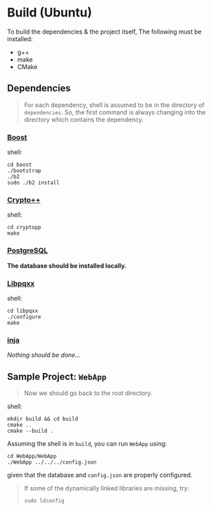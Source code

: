 # Build (Ubuntu)

To build the dependencies & the project itself, The following must be installed:
- g++
- make
- CMake


## Dependencies

> For each dependency, shell is assumed to be in the directory of `dependencies`. So, the first command is always changing into the directory which contains the dependency.


### [Boost](https://www.boost.org/)
shell:
```
cd boost
./bootstrap
./b2
sudo ./b2 install
```


### [Crypto++](https://cryptopp.com/)
shell:

```
cd cryptopp
make
```


### [PostgreSQL](https://www.postgresql.org/)
**The database should be installed locally.**


### [Libpqxx](https://github.com/jtv/libpqxx)
shell:
```
cd libpqxx
./configure
make
```


### [inja](https://github.com/pantor/inja)

*Nothing should be done...*


## Sample Project: `WebApp`

> Now we should go back to the root directory.

shell:
```
mkdir build && cd build
cmake ..
cmake --build .
```

Assuming the shell is in `build`, you can run `WebApp` using:
```
cd WebApp/WebApp
./WebApp ../../../config.json
```
given that the database and `config.json` are properly configured.

> If some of the dynamically linked libraries are missing, try:
> ```
> sudo ldconfig
> ```
